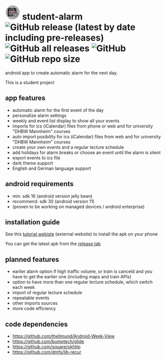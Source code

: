 # _![app_icon](app/src/main/res/mipmap-mdpi/ic_launcher_round.png)_ student-alarm  ![GitHub release (latest by date including pre-releases)](https://img.shields.io/github/v/release/Gnuhry/student-alarm?include_prereleases) ![GitHub all releases](https://img.shields.io/github/downloads/Gnuhry/student-alarm/total) ![GitHub](https://img.shields.io/github/license/Gnuhry/student-alarm?color=457855) ![GitHub repo size](https://img.shields.io/github/repo-size/Gnuhry/student-alarm) 
android app to create automatic alarm for the next day.

This is a student project

## app features

- automatic alarm for the first event of the day
- personalize alarm settings
- weekly and event list display to show all your events
- imports for ics (iCalendar) files from phone or web and for university "DHBW Mannheim" courses
- auto import posibility for ics (iCalendar) files from web and for university "DHBW Mannheim" courses
- create your own events and a regular lecture schedule
- add holidays for alarm breaks or choose an event until the alarm is silent
- export events to ics file
- dark theme support
- English and German language support

## android requirements
- min: sdk 16 (android version jelly bean)
- recommend: sdk 30 (android version 11)
- (proven to be working on managed devices / android enterprise)

## installation guide
See this [tutorial webiste](https://www.thecustomdroid.com/how-to-install-apk-on-android/) (external website) to install the apk on your phone


You can get the latest apk from the [release tab](https://github.com/Gnuhry/student-alarm/releases)

## planned features

- earlier alarm option if high traffic volume, or train is canceld and you have to get the earlier one (including maps and train APIs)
- option to have more than one regular lecture schedule, which switch each week
- import of regular lecture schedule
- repeatable events
- other imports sources
- more code efficiency 

## code dependencies
- https://github.com/thellmund/Android-Week-View
- https://github.com/bumptech/glide
- https://github.com/square/okhttp
- https://github.com/dmfs/lib-recur
